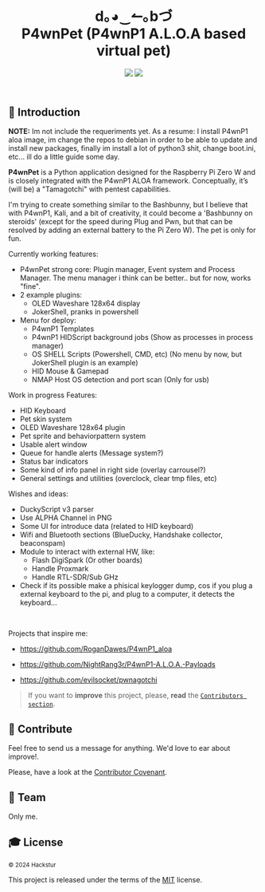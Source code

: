 <!------------------- HEADER SECTION -------------------------->
<header>
 <h1 align="center"><strong> d｡◕‿↼｡bづ </strong><br/>P4wnPet (P4wnP1 A.L.O.A based virtual pet)</h1>
  <!-- BADGET BUTTONS -->
<p align="center">
  <img src="https://img.shields.io/badge/Status-Development-lightgray.svg?style=flat" />
  <img src="https://img.shields.io/badge/License-MIT-blue.svg?style=flat" />
 </p>
</header>
<p></p> <!-- BLANK PARAGRAPH TO FIX HTML HEADER IN GITHUB PAGES TEMPLATE -->
<!------------------- END OF HEADER SECTION -------------------->

<!-- INTRODUCTION -->

## 💬 Introduction  

**NOTE:** Im not include the requeriments yet. As a resume: I install P4wnP1 aloa image, im change the repos to debian in order to be able to update and install new packages, finally im install a lot of python3 shit, change boot.ini, etc... ill do a little guide some day.

**P4wnPet** is a Python application designed for the Raspberry Pi Zero W and is closely integrated with the P4wnP1 ALOA framework. Conceptually, it’s (will be) a "Tamagotchi" with pentest capabilities.

I'm trying to create something similar to the Bashbunny, but I believe that with P4wnP1, Kali, and a bit of creativity, it could become a 'Bashbunny on steroids' (except for the speed during Plug and Pwn, but that can be resolved by adding an external battery to the Pi Zero W). The pet is only for fun.

Currently working features:

- P4wnPet strong core: Plugin manager, Event system and Process Manager. The menu manager i think can be better.. but for now, works "fine".
- 2 example plugins:
  - OLED Waveshare 128x64 display
  - JokerShell, pranks in powershell
- Menu for deploy:
  - P4wnP1 Templates
  - P4wnP1 HIDScript background jobs (Show as processes in process manager)
  - OS SHELL Scripts (Powershell, CMD, etc) (No menu by now, but JokerShell plugin is an example)
  - HID Mouse & Gamepad
  - NMAP Host OS detection and port scan (Only for usb)


Work in progress Features:

- HID Keyboard
- Pet skin system
- OLED Waveshare 128x64 plugin
- Pet sprite and behaviorpattern system
- Usable alert window
- Queue for handle alerts (Message system?)
- Status bar indicators
- Some kind of info panel in right side (overlay carrousel?)
- General settings and utilities (overclock, clear tmp files, etc)



Wishes and ideas:

 - DuckyScript v3 parser
 - Use ALPHA Channel in PNG
 - Some UI for introduce data (related to HID keyboard)
 - Wifi and Bluetooth sections (BlueDucky, Handshake collector, beaconspam)
 - Module to interact with external HW, like:
   - Flash DigiSpark (Or other boards)
   - Handle Proxmark
   - Handle RTL-SDR/Sub GHz
 - Check if its possible make a phisical keylogger dump, cos if you plug a external keyboard to the pi, and plug to a computer, it detects the keyboard...


<br/>


Projects that inspire me:

 - https://github.com/RoganDawes/P4wnP1_aloa

 - https://github.com/NightRang3r/P4wnP1-A.L.O.A.-Payloads

 - https://github.com/evilsocket/pwnagotchi





> If you want to **improve** this project, please, **read** the [`Contributors section`](#-contribute).


## 💎 Contribute
Feel free to send us a message for anything. We'd love to ear about improve!.

Please, have a look at the [Contributor Covenant][contributor covenant].

<!-- TEAM -->

## 🏀 Team  
Only me.

<!-- LICENSE -->
## 🎓 License  
<sub> © 2024 Hackstur </sub>  

This project is released under the terms of the [MIT][license file] license.

<!------------ RELATIVE LINKS ----------->

[license file]: LICENSE  
[contributor covenant]: https://www.contributor-covenant.org/version/1/4/code-of-conduct.htm  
